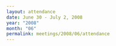 ```yaml
---
layout: attendance
date: June 30 - July 2, 2008
year: "2008"
month: "06"
permalink: meetings/2008/06/attendance
---
```

